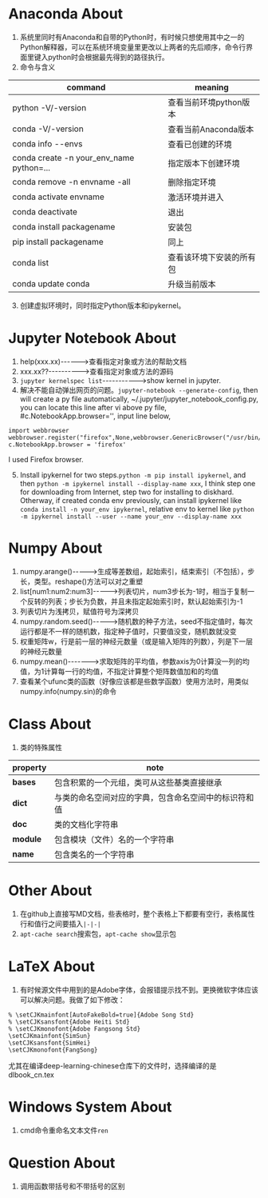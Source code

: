 # Anaconda About
1. 系统里同时有Anaconda和自带的Python时，有时候只想使用其中之一的Python解释器，可以在系统环境变量里更改以上两者的先后顺序，命令行界面里键入python时会根据最先得到的路径执行。
2. 命令与含义

|command|meaning|
|-|-|
|python -V/-version|查看当前环境python版本|
|conda -V/-version|查看当前Anaconda版本|
|conda info --envs|查看已创建的环境|
|conda create -n your_env_name python=...|指定版本下创建环境|
|conda remove -n envname -all|删除指定环境|
|conda activate envname|激活环境并进入|
|conda deactivate|退出|
|conda install packagename|安装包|
|pip install packagename|同上|
|conda list|查看该环境下安装的所有包|
|conda update conda|升级当前版本|

3. 创建虚拟环境时，同时指定Python版本和ipykernel。

# Jupyter Notebook About
1. help(xxx.xx)------>查看指定对象或方法的帮助文档
2. xxx.xx??---------->查看指定对象或方法的源码
3. ```jupyter kernelspec list```----------->show kernel in jupyter.
4. 解决不能自动弹出网页的问题。```jupyter-notebook --generate-config```, then will create a py file automatically, ~/.jupyter/jupyter_notebook_config.py, you can locate this line after vi above py file, #c.NotebookApp.browser='', input line below,
```
import webbrowser
webbrowser.register("firefox",None,webbrowser.GenericBrowser("/usr/bin/firefox"))
c.NotebookApp.browser = 'firefox'
```
I used Firefox browser.

5. Install ipykernel for two steps.```python -m pip install ipykernel```, and then ```python -m ipykernel install --display-name xxx```, I think step one for downloading from Internet, step two for installing to diskhard.  Otherway, if created conda env previously, can install ipykernel like ```conda install -n your_env ipykernel```, relative env to kernel like ```python -m ipykernel install --user --name your_env --display-name xxx```



# Numpy About
1. numpy.arange()----->生成等差数组，起始索引，结束索引（不包括），步长，类型。reshape()方法可以对之重塑
2. list[num1:num2:num3]----->列表切片，num3步长为-1时，相当于复制一个反转的列表；步长为负数，并且未指定起始索引时，默认起始索引为-1
3. 列表切片为浅拷贝，赋值符号为深拷贝
4. numpy.random.seed()----->随机数的种子方法，seed不指定值时，每次运行都是不一样的随机数，指定种子值时，只要值没变，随机数就没变
5. 权重矩阵w，行是前一层的神经元数量（或是输入矩阵的列数），列是下一层的神经元数量
6. numpy.mean()------->求取矩阵的平均值，参数axis为0计算没一列的均值，为1计算每一行的均值，不指定计算整个矩阵数值加和的均值
7. 查看某个ufunc类的函数（好像应该都是些数学函数）使用方法时，用类似numpy.info(numpy.sin)的命令


# Class About
1. 类的特殊属性

|property|note|
|-|-|
|__bases__|包含积累的一个元组，类可从这些基类直接继承|
|__dict__|与类的命名空间对应的字典，包含命名空间中的标识符和值|
|__doc__|类的文档化字符串|
|__module__|包含模块（文件）名的一个字符串|
|__name__|包含类名的一个字符串|


# Other About
1. 在github上直接写MD文档，些表格时，整个表格上下都要有空行，表格属性行和值行之间要插入```|-|-|```
2. ```apt-cache search```搜索包，```apt-cache show```显示包


# LaTeX About
1. 有时候源文件中用到的是Adobe字体，会报错提示找不到。更换微软字体应该可以解决问题。我做了如下修改：
```\usepackage {xeCJK}
% \setCJKmainfont[AutoFakeBold=true]{Adobe Song Std}
% \setCJKsansfont{Adobe Heiti Std}
% \setCJKmonofont{Adobe Fangsong Std}
\setCJKmainfont{SimSun}
\setCJKsansfont{SimHei}
\setCJKmonofont{FangSong}
```
尤其在编译deep-learning-chinese仓库下的文件时，选择编译的是dlbook_cn.tex


# Windows System About
1. cmd命令重命名文本文件```ren```


# Question About
1. 调用函数带括号和不带括号的区别
